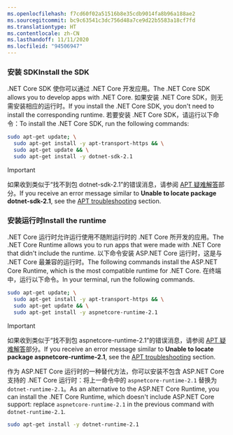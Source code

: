 ```yaml
---
ms.openlocfilehash: f7cd60f02a51516b8e35cdb9014fa8b96a188ae2
ms.sourcegitcommit: bc9c63541c3dc756d48a7ce9d22b5583a18cf7fd
ms.translationtype: HT
ms.contentlocale: zh-CN
ms.lasthandoff: 11/11/2020
ms.locfileid: "94506947"
---
```


### <a name="install-the-sdk"></a><span data-ttu-id="27911-101">安装 SDK</span><span class="sxs-lookup"><span data-stu-id="27911-101">Install the SDK</span></span>

<span data-ttu-id="27911-102">.NET Core SDK 使你可以通过 .NET Core 开发应用。</span><span class="sxs-lookup"><span data-stu-id="27911-102">The .NET Core SDK allows you to develop apps with .NET Core.</span></span> <span data-ttu-id="27911-103">如果安装 .NET Core SDK，则无需安装相应的运行时。</span><span class="sxs-lookup"><span data-stu-id="27911-103">If you install the .NET Core SDK, you don't need to install the corresponding runtime.</span></span> <span data-ttu-id="27911-104">若要安装 .NET Core SDK，请运行以下命令：</span><span class="sxs-lookup"><span data-stu-id="27911-104">To install the .NET Core SDK, run the following commands:</span></span>

```bash
sudo apt-get update; \
  sudo apt-get install -y apt-transport-https && \
  sudo apt-get update && \
  sudo apt-get install -y dotnet-sdk-2.1
```

> [!IMPORTANT]
> <span data-ttu-id="27911-105">如果收到类似于“找不到包 dotnet-sdk-2.1”的错误消息，请参阅 [APT 疑难解答](#apt-troubleshooting)部分。</span><span class="sxs-lookup"><span data-stu-id="27911-105">If you receive an error message similar to **Unable to locate package dotnet-sdk-2.1**, see the [APT troubleshooting](#apt-troubleshooting) section.</span></span>

### <a name="install-the-runtime"></a><span data-ttu-id="27911-106">安装运行时</span><span class="sxs-lookup"><span data-stu-id="27911-106">Install the runtime</span></span>

<span data-ttu-id="27911-107">.NET Core 运行时允许运行使用不随附运行时的 .NET Core 所开发的应用。</span><span class="sxs-lookup"><span data-stu-id="27911-107">The .NET Core Runtime allows you to run apps that were made with .NET Core that didn't include the runtime.</span></span> <span data-ttu-id="27911-108">以下命令安装 ASP.NET Core 运行时，这是与 .NET Core 最兼容的运行时。</span><span class="sxs-lookup"><span data-stu-id="27911-108">The following commands install the ASP.NET Core Runtime, which is the most compatible runtime for .NET Core.</span></span> <span data-ttu-id="27911-109">在终端中，运行以下命令。</span><span class="sxs-lookup"><span data-stu-id="27911-109">In your terminal, run the following commands.</span></span>

```bash
sudo apt-get update; \
  sudo apt-get install -y apt-transport-https && \
  sudo apt-get update && \
  sudo apt-get install -y aspnetcore-runtime-2.1
```

> [!IMPORTANT]
> <span data-ttu-id="27911-110">如果收到类似于“找不到包 aspnetcore-runtime-2.1”的错误消息，请参阅 [APT 疑难解答](#apt-troubleshooting)部分。</span><span class="sxs-lookup"><span data-stu-id="27911-110">If you receive an error message similar to **Unable to locate package aspnetcore-runtime-2.1**, see the [APT troubleshooting](#apt-troubleshooting) section.</span></span>

<span data-ttu-id="27911-111">作为 ASP.NET Core 运行时的一种替代方法，你可以安装不包含 ASP.NET Core 支持的 .NET Core 运行时：将上一命令中的 `aspnetcore-runtime-2.1` 替换为 `dotnet-runtime-2.1`。</span><span class="sxs-lookup"><span data-stu-id="27911-111">As an alternative to the ASP.NET Core Runtime, you can install the .NET Core Runtime, which doesn't include ASP.NET Core support: replace `aspnetcore-runtime-2.1` in the previous command with `dotnet-runtime-2.1`.</span></span>

```bash
sudo apt-get install -y dotnet-runtime-2.1
```
